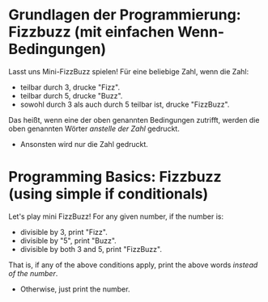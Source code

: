 # Grundlagen der Programmierung: Fizzbuzz (mit einfachen Wenn-Bedingungen)

Lasst uns Mini-FizzBuzz spielen! Für eine beliebige Zahl, wenn die Zahl: 
- teilbar durch 3, drucke "Fizz". 
- teilbar durch 5, drucke "Buzz". 
- sowohl durch 3 als auch durch 5 teilbar ist, drucke "FizzBuzz". 

Das heißt, wenn eine der oben genannten Bedingungen zutrifft, werden die oben genannten Wörter *anstelle der Zahl* gedruckt.

- Ansonsten wird nur die Zahl gedruckt.

# Programming Basics: Fizzbuzz (using simple if conditionals)

Let's play mini FizzBuzz! For any given number, if the number is: 
- divisible by 3, print "Fizz". 
- divisible by "5", print "Buzz". 
- divisible by both 3 and 5, print "FizzBuzz". 

That is, if any of the above conditions apply, print the above words *instead of the number*.

- Otherwise, just print the number.

